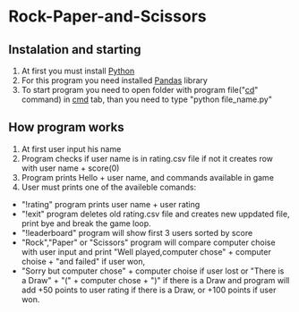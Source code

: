 # Rock-Paper-and-Scissors

## Instalation and starting
1. At first you must install [Python](https://www.python.org/downloads/)
2. For this program you need installed [Pandas](https://pandas.pydata.org/pandas-docs/stable/getting_started/install.html) library 
3. To start program you need to open folder with program file("[cd](https://en.wikipedia.org/wiki/Cd_(command))" command) in [cmd](https://www.howtogeek.com/235101/10-ways-to-open-the-command-prompt-in-windows-10/) tab, than you need to type "python file_name.py"


## How program works
1. At first user input his name
2. Program checks if user name is in rating.csv file 
if not it creates row with user name + score(0)
3. Program prints Hello + user name, and commands available in game
4. User must prints one of the availeble comands:
* "!rating" program prints user name + user rating
* "!exit"  program deletes old rating.csv file and creates new uppdated file, print bye and break the game loop.
* "!leaderboard" program will show first 3 users sorted by score
* "Rock","Paper" or "Scissors" program will compare computer choise with user input
and print "Well played,computer chose" + computer choise + "and failed" if user won,
* "Sorry but computer chose" + computer choise if user lost
or "There is a Draw" + "(" + computer chose + ")" if there is a Draw
and program will add +50 points to user rating if there is a Draw,
or +100 points if user won.
